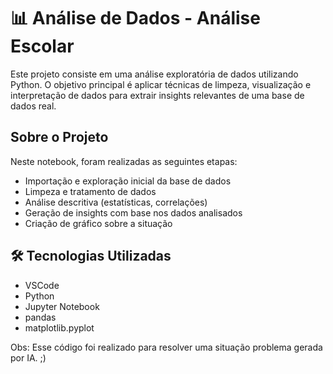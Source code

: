 # 📊 Análise de Dados - Análise Escolar 

Este projeto consiste em uma análise exploratória de dados utilizando Python. O objetivo principal é aplicar técnicas de limpeza, visualização e interpretação de dados para extrair insights relevantes de uma base de dados real.

## Sobre o Projeto

Neste notebook, foram realizadas as seguintes etapas:

- Importação e exploração inicial da base de dados
- Limpeza e tratamento de dados
- Análise descritiva (estatísticas, correlações)
- Geração de insights com base nos dados analisados
- Criação de gráfico sobre a situação

## 🛠️ Tecnologias Utilizadas

- VSCode
- Python 
- Jupyter Notebook
- pandas
- matplotlib.pyplot


Obs: Esse código foi realizado para resolver uma situação problema gerada por IA. ;)

